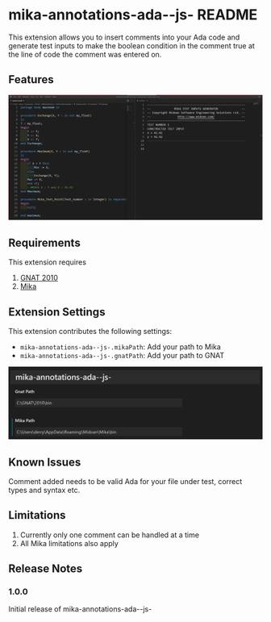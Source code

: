 # mika-annotations-ada--js- README

This extension allows you to insert comments into your Ada code and generate test inputs to make the boolean condition in the comment true at the line of code the comment was entered on.

## Features

![TestExample](testsExample.png)

## Requirements

This extension requires 
1. [GNAT 2010](https://www.adacore.com/download)
2. [Mika](https://github.com/echancrure/Mika)

## Extension Settings

This extension contributes the following settings:

* `mika-annotations-ada--js-.mikaPath`: Add your path to Mika 
* `mika-annotations-ada--js-.gnatPath`: Add your path to GNAT

![ExtensionSettings](paths.png)

## Known Issues

Comment added needs to be valid Ada for your file under test, correct types and syntax etc.

## Limitations

1. Currently only one comment can be handled at a time
2. All Mika limitations also apply

## Release Notes

### 1.0.0

Initial release of mika-annotations-ada--js-

